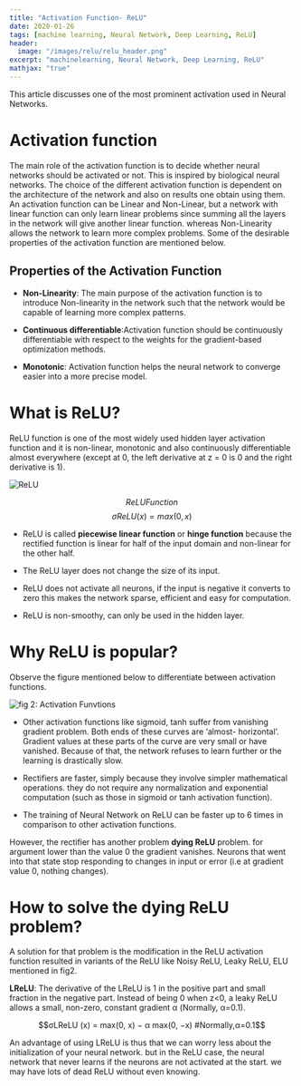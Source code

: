 ```yaml
---
title: "Activation Function- ReLU"
date: 2020-01-26
tags: [machine learning, Neural Network, Deep Learning, ReLU]
header:
  image: "/images/relu/relu_header.png"
excerpt: "machinelearning, Neural Network, Deep Learning, ReLU"
mathjax: "true"
---
```


This article discusses one of the most prominent activation used in Neural Networks.

# Activation function

The main role of the activation function is to decide whether neural networks should be activated or not. This is inspired by biological neural networks. The choice of the different activation function is dependent on the architecture of the network and also on results one obtain using them.
An activation function can be Linear and Non-Linear, but a network with linear function can only learn linear problems since summing all the layers in the network will give another linear function. whereas Non-Linearity allows the network to learn more complex problems.
Some of the desirable properties of the activation function are mentioned below.

## Properties of the Activation Function

* **Non-Linearity**: The main purpose of the activation function is to introduce Non-linearity in the network such that the network would be capable of learning more complex patterns.

* **Continuous differentiable**:Activation function should be continuously differentiable with respect to the weights for the gradient-based optimization methods.

* **Monotonic**: Activation function helps the neural network to converge easier into a more precise model.

# What is ReLU?

ReLU function is one of the most widely used hidden layer activation function and it is non-linear, monotonic and also continuously differentiable almost everywhere (except at 0, the left derivative at z = 0 is 0 and the right derivative is 1).

<img src="{{ site.url }}{{ site.baseurl }}/images/relu/relu.jpeg" alt="ReLU">

$$ReLU Function$$
$$σReLU (x) = max(0, x)$$

* ReLU is called **piecewise linear function** or **hinge function** because the rectified function is linear for half of the input domain and non-linear for the other half.

* The ReLU layer does not change the size of its input.

* ReLU does not activate all neurons, if the input is negative it converts to zero this makes the network sparse, efficient and easy for computation.

* ReLU is non-smoothy, can only be used in the hidden layer.

# Why ReLU is popular?

Observe the figure mentioned below to differentiate between activation functions.

<img src="{{ site.url }}{{ site.baseurl }}/images/relu/activation_list.png" alt="fig 2: Activation Funvtions ">

* Other activation functions like sigmoid, tanh suffer from vanishing gradient problem. Both ends of these curves are ‘almost- horizontal’. Gradient values at these parts of the curve are very small or have vanished. Because of that, the network refuses to learn further or the learning is drastically slow.

* Rectifiers are faster, simply because they involve simpler mathematical operations. they do not require any normalization and exponential computation (such as those in sigmoid or tanh activation function).

* The training of Neural Network on ReLU can be faster up to 6 times in comparison to other activation functions.

However, the rectifier has another problem **dying ReLU** problem. for argument lower than the value 0 the gradient vanishes. Neurons that went into that state stop responding to changes in input or error (i.e at gradient value 0, nothing changes).

# How to solve the dying ReLU problem?

A solution for that problem is the modification in the ReLU activation function resulted in variants of the ReLU like Noisy ReLU, Leaky ReLU, ELU mentioned in fig2.

**LReLU**: The derivative of the LReLU is 1 in the positive part and small fraction in the negative part. Instead of being 0 when z<0, a leaky ReLU allows a small, non-zero, constant gradient α (Normally, α=0.1).

$$σLReLU (x) = max(0, x) − α max(0, −x) #Normally,α=0.1$$

An advantage of using LReLU is thus that we can worry less about the initialization of your neural network. but in the ReLU case, the neural network that never learns if the neurons are not activated at the start. we may have lots of dead ReLU without even knowing.
